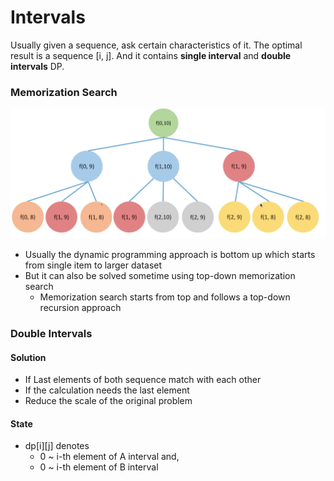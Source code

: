 # Intervals

Usually given a sequence, ask certain characteristics of it. The optimal result is a sequence \[i, j\]. And it contains **single interval** and **double intervals** DP.



### Memorization Search

![](../../../.gitbook/assets/screen-shot-2019-12-26-at-9.40.54-am.png)

* Usually the dynamic programming approach is bottom up which starts from single item to larger dataset
* But it can also be solved sometime using top-down memorization search
  * Memorization search starts from top and follows a top-down recursion approach

### Double Intervals

#### Solution

* If Last elements of both sequence match with each other
* If the calculation needs the last element
* Reduce the scale of the original problem

#### State

* dp\[i\]\[j\] denotes 
  * 0 ~ i-th element of A interval and,
  * 0 ~ i-th element of B interval

